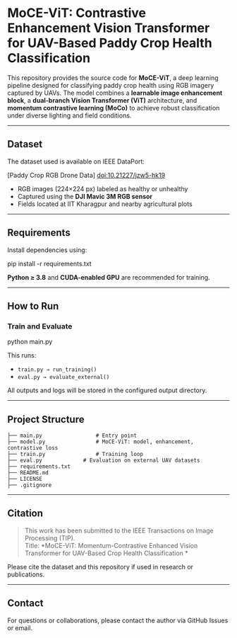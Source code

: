# MoCE-ViT: Contrastive Enhancement Vision Transformer for UAV-Based Paddy Crop Health Classification

This repository provides the source code for **MoCE-ViT**, a deep learning pipeline designed for classifying paddy crop health using RGB imagery captured by UAVs. The model combines a **learnable image enhancement block**, a **dual-branch Vision Transformer (ViT)** architecture, and **momentum contrastive learning (MoCo)** to achieve robust classification under diverse lighting and field conditions.

---

## Dataset

The dataset used is available on IEEE DataPort:

 [Paddy Crop RGB Drone Data] [doi:10.21227/jzw5-hk19](https://ieee-dataport.org/documents/paddy-crop-rgb-drone-data)
- RGB images (224×224 px) labeled as healthy or unhealthy
- Captured using the **DJI Mavic 3M RGB sensor**
- Fields located at IIT Kharagpur and nearby agricultural plots

---

##  Requirements

Install dependencies using:


pip install -r requirements.txt


**Python ≥ 3.8** and **CUDA-enabled GPU** are recommended for training.

---

##  How to Run

### Train and Evaluate

python main.py


This runs:
- `train.py → run_training()`
- `eval.py → evaluate_external()`

All outputs and logs will be stored in the configured output directory.

---

##  Project Structure

```
├── main.py                 # Entry point
├── model.py                # MoCE-ViT: model, enhancement, contrastive loss
├── train.py                # Training loop
├── eval.py             # Evaluation on external UAV datasets
├── requirements.txt
├── README.md
├── LICENSE
├── .gitignore 
```

---

##  Citation

> This work has been submitted to the IEEE Transactions on Image Processing (TIP).  
> Title: *MoCE-ViT: Momentum-Contrastive Enhanced Vision Transformer for UAV-Based Crop Health Classification *

Please cite the dataset and this repository if used in research or publications.

---

## Contact

For questions or collaborations, please contact the author via GitHub Issues or email.
